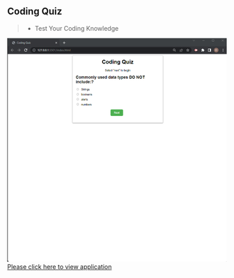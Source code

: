 ## Coding Quiz
>* Test Your Coding Knowledge

![](./assets/CodingQuiz.png)
[Please click here to view application](https://ggdave.github.io/Code-Quiz/)
